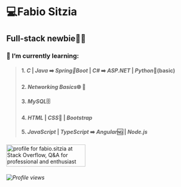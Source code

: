# 💻Fabio Sitzia

## Full-stack newbie👶🏻



### 🌱 I’m currently learning:

> #### 1. *C* | *Java* ➡️ *Spring🌱Boot* | *C#* ➡️ *ASP.NET* | *Python*🐍(basic) 
> #### 2. *Networking Basics*🌐 🔗
> #### 3. *MySQL*🗄️
> #### 4. *HTML* | *CSS*📑 | *Bootstrap* 
> #### 5. *JavaScript* | *TypeScript* ➡️ *Angular*🆖 | *Node.js*


<a href="https://stackoverflow.com/users/18159609/fabio-sitzia"><img src="https://stackoverflow.com/users/flair/18159609.png" width="208" height="58" alt="profile for fabio.sitzia at Stack Overflow, Q&amp;A for professional and enthusiast programmers" title="profile for fabio.sitzia at Stack Overflow, Q&amp;A for professional and enthusiast programmers"></a>



###### ![Profile views](https://gpvc.arturio.dev/fabiositzia)
